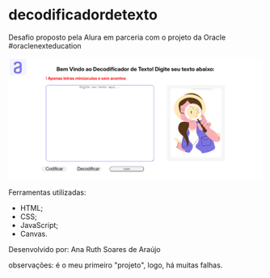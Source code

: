 # decodificadordetexto
Desafio proposto pela Alura em parceria com o projeto da Oracle #oraclenexteducation

<img src="tela.png">

Ferramentas utilizadas:
- HTML;
- CSS;
- JavaScript;
- Canvas.

Desenvolvido por:
Ana Ruth Soares de Araújo

observações: é o meu primeiro "projeto", logo, há muitas falhas.
